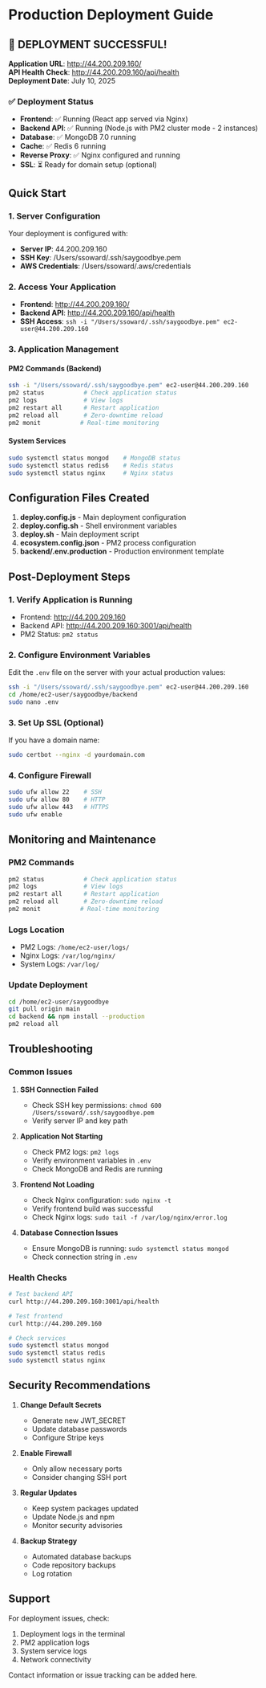 # Production Deployment Guide

## 🎉 DEPLOYMENT SUCCESSFUL!

**Application URL**: http://44.200.209.160/  
**API Health Check**: http://44.200.209.160/api/health  
**Deployment Date**: July 10, 2025  

### ✅ Deployment Status
- **Frontend**: ✅ Running (React app served via Nginx)
- **Backend API**: ✅ Running (Node.js with PM2 cluster mode - 2 instances)  
- **Database**: ✅ MongoDB 7.0 running
- **Cache**: ✅ Redis 6 running
- **Reverse Proxy**: ✅ Nginx configured and running
- **SSL**: ⏳ Ready for domain setup (optional)

## Quick Start

### 1. Server Configuration
Your deployment is configured with:
- **Server IP**: 44.200.209.160
- **SSH Key**: /Users/ssoward/.ssh/saygoodbye.pem
- **AWS Credentials**: /Users/ssoward/.aws/credentials

### 2. Access Your Application
- **Frontend**: http://44.200.209.160/
- **Backend API**: http://44.200.209.160/api/health
- **SSH Access**: `ssh -i "/Users/ssoward/.ssh/saygoodbye.pem" ec2-user@44.200.209.160`

### 3. Application Management

#### PM2 Commands (Backend)
```bash
ssh -i "/Users/ssoward/.ssh/saygoodbye.pem" ec2-user@44.200.209.160
pm2 status           # Check application status
pm2 logs             # View logs  
pm2 restart all      # Restart application
pm2 reload all       # Zero-downtime reload
pm2 monit           # Real-time monitoring
```

#### System Services
```bash
sudo systemctl status mongod    # MongoDB status
sudo systemctl status redis6    # Redis status  
sudo systemctl status nginx     # Nginx status
```

## Configuration Files Created

1. **deploy.config.js** - Main deployment configuration
2. **deploy.config.sh** - Shell environment variables
3. **deploy.sh** - Main deployment script
4. **ecosystem.config.json** - PM2 process configuration
5. **backend/.env.production** - Production environment template

## Post-Deployment Steps

### 1. Verify Application is Running
- Frontend: http://44.200.209.160
- Backend API: http://44.200.209.160:3001/api/health
- PM2 Status: `pm2 status`

### 2. Configure Environment Variables
Edit the `.env` file on the server with your actual production values:
```bash
ssh -i "/Users/ssoward/.ssh/saygoodbye.pem" ec2-user@44.200.209.160
cd /home/ec2-user/saygoodbye/backend
sudo nano .env
```

### 3. Set Up SSL (Optional)
If you have a domain name:
```bash
sudo certbot --nginx -d yourdomain.com
```

### 4. Configure Firewall
```bash
sudo ufw allow 22    # SSH
sudo ufw allow 80    # HTTP
sudo ufw allow 443   # HTTPS
sudo ufw enable
```

## Monitoring and Maintenance

### PM2 Commands
```bash
pm2 status           # Check application status
pm2 logs             # View logs
pm2 restart all      # Restart application
pm2 reload all       # Zero-downtime reload
pm2 monit           # Real-time monitoring
```

### Logs Location
- PM2 Logs: `/home/ec2-user/logs/`
- Nginx Logs: `/var/log/nginx/`
- System Logs: `/var/log/`

### Update Deployment
```bash
cd /home/ec2-user/saygoodbye
git pull origin main
cd backend && npm install --production
pm2 reload all
```

## Troubleshooting

### Common Issues

1. **SSH Connection Failed**
   - Check SSH key permissions: `chmod 600 /Users/ssoward/.ssh/saygoodbye.pem`
   - Verify server IP and key path

2. **Application Not Starting**
   - Check PM2 logs: `pm2 logs`
   - Verify environment variables in `.env`
   - Check MongoDB and Redis are running

3. **Frontend Not Loading**
   - Check Nginx configuration: `sudo nginx -t`
   - Verify frontend build was successful
   - Check Nginx logs: `sudo tail -f /var/log/nginx/error.log`

4. **Database Connection Issues**
   - Ensure MongoDB is running: `sudo systemctl status mongod`
   - Check connection string in `.env`

### Health Checks
```bash
# Test backend API
curl http://44.200.209.160:3001/api/health

# Test frontend
curl http://44.200.209.160

# Check services
sudo systemctl status mongod
sudo systemctl status redis
sudo systemctl status nginx
```

## Security Recommendations

1. **Change Default Secrets**
   - Generate new JWT_SECRET
   - Update database passwords
   - Configure Stripe keys

2. **Enable Firewall**
   - Only allow necessary ports
   - Consider changing SSH port

3. **Regular Updates**
   - Keep system packages updated
   - Update Node.js and npm
   - Monitor security advisories

4. **Backup Strategy**
   - Automated database backups
   - Code repository backups
   - Log rotation

## Support

For deployment issues, check:
1. Deployment logs in the terminal
2. PM2 application logs
3. System service logs
4. Network connectivity

Contact information or issue tracking can be added here.
